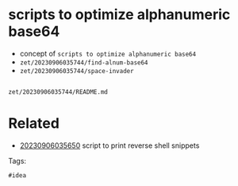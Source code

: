 # scripts to optimize alphanumeric base64

- concept of `scripts to optimize alphanumeric base64`
- ` zet/20230906035744/find-alnum-base64 `
- ` zet/20230906035744/space-invader `

```
```

` zet/20230906035744/README.md `

# Related

- [20230906035650](/zet/20230906035650/README.md) script to print reverse shell snippets

Tags:

    #idea
